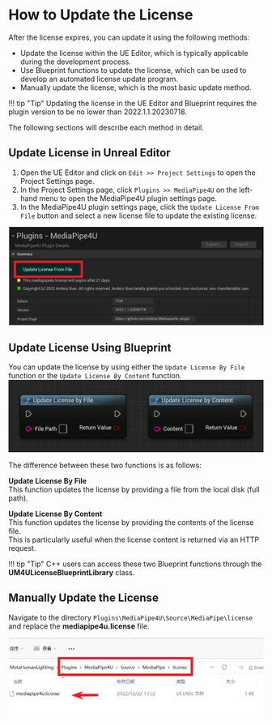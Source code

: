 # How to Update the License

After the license expires, you can update it using the following methods:

- Update the license within the UE Editor, which is typically applicable during the development process.
- Use Blueprint functions to update the license, which can be used to develop an automated license update program.
- Manually update the license, which is the most basic update method.

!!! tip "Tip"
    Updating the license in the UE Editor and Blueprint requires the plugin version to be no lower than 2022.1.1.20230718.

The following sections will describe each method in detail.

## Update License in Unreal Editor

1. Open the UE Editor and click on `Edit >> Project Settings` to open the Project Settings page.
2. In the Project Settings page, click `Plugins >> MediaPipe4U` on the left-hand menu to open the MediaPipe4U plugin settings page.
3. In the MediaPipe4U plugin settings page, click the `Update License From File` button and select a new license file to update the existing license.

[![Update License](images/update_license_in_ue.jpg "Update License")](images/update_license_in_ue.jpg)

## Update License Using Blueprint

You can update the license by using either the `Update License By File` function or the `Update License By Content` function.  
[![Update License](images/update_license_in_bp.jpg "Update License")](images/update_license_in_bp.jpg)

The difference between these two functions is as follows:

**Update License By File**  
This function updates the license by providing a file from the local disk (full path).

**Update License By Content**  
This function updates the license by providing the contents of the license file.  
This is particularly useful when the license content is returned via an HTTP request.

!!! tip "Tip"
    C++ users can access these two Blueprint functions through the **UM4ULicenseBlueprintLibrary** class.

## Manually Update the License

Navigate to the directory `Plugins\MediaPipe4U\Source\MediaPipe\license` and replace the **mediapipe4u.license** file.

[![Update License](images/license_file.jpg "Update License")](images/license_file.jpg)
